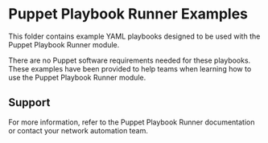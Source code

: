 # Puppet Playbook Runner Examples

This folder contains example YAML playbooks designed to be used with the Puppet Playbook Runner module. 

There are no Puppet software requirements needed for these playbooks. These examples have been provided to help teams when learning how to use the Puppet Playbook Runner module.

## Support

For more information, refer to the Puppet Playbook Runner documentation or contact your network automation team.

